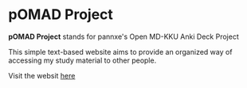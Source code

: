 # pOMAD Project
**pOMAD Project** stands for pannxe's Open MD-KKU Anki Deck Project

This simple text-based website aims to provide an organized way of accessing my study material to other people.

Visit the websit [here](https://pannxe.github.io/pomad)